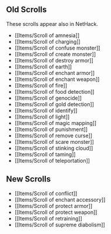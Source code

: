 ## Old Scrolls

These scrolls appear also in NetHack.
- [[Items/Scroll of amnesia]]
- [[Items/Scroll of charging]]
- [[Items/Scroll of confuse monster]]
- [[Items/Scroll of create monster]]
- [[Items/Scroll of destroy armor]]
- [[Items/Scroll of earth]]
- [[Items/Scroll of enchant armor]]
- [[Items/Scroll of enchant weapon]]
- [[Items/Scroll of fire]]
- [[Items/Scroll of food detection]]
- [[Items/Scroll of genocide]]
- [[Items/Scroll of gold detection]]
- [[Items/Scroll of identify]]
- [[Items/Scroll of light]]
- [[Items/Scroll of magic mapping]]
- [[Items/Scroll of punishment]]
- [[Items/Scroll of remove curse]]
- [[Items/Scroll of scare monster]]
- [[Items/Scroll of stinking cloud]]
- [[Items/Scroll of taming]]
- [[Items/Scroll of teleportation]]

## New Scrolls

- [[Items/Scroll of conflict]]
- [[Items/Scroll of enchant accessory]]
- [[Items/Scroll of protect armor]]
- [[Items/Scroll of protect weapon]]
- [[Items/Scroll of retraining]]
- [[Items/Scroll of supreme diabolism]]